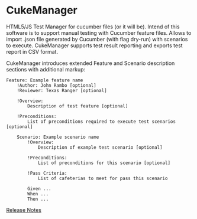 CukeManager
===========

HTML5/JS Test Manager for cucumber files (or it will be). Intend of this software is to support manual testing with Cucumber feature files. Allows to import .json file generated by Cucumber (with flag dry-run) with scenarios to execute. CukeManager supports test result reporting and exports test report in CSV format.


CukeManager introduces extended Feature and Scenario description sections with additional markup:

```Cucumber
Feature: Example feature name
	!Author: John Rambo [optional]
	!Reviewer: Texas Ranger [optional]

	!Overview:
		Description of test feature [optional]

	!Preconditions:
		List of preconditions required to execute test scenarios [optional]

	Scenario: Example scenario name
		!Overview:
			Description of example test scenario [optional]

		!Preconditions:
			List of preconditions for this scenario [optional]

		!Pass Criteria:
			List of cafeterias to meet for pass this scenario

		Given ...
		When ...
		Then ...
```

[Release Notes](https://github.com/qbek/CukeManager/blob/master/ReleaseNotes.md)